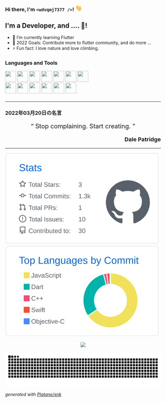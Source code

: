### Hi there, I'm `<wdvqmj7377 />`! <img src="https://raw.githubusercontent.com/ABSphreak/ABSphreak/master/gifs/Hi.gif" width="22px">

## I'm a Developer, and .... 🤔!
- 🌱 I’m currently learning Flutter
- 🥅 2022 Goals: Contribute more to flutter community, and do more ...
- ⚡ Fun fact: I love nature and love climbing.
### **Languages and Tools**
<img width="35px" height="35px" src="https://img.icons8.com/color/48/000000/vb.png"/> <img width="35px" height="35px" src="https://img.icons8.com/color/48/000000/sql.png"/> <img width="35px" height="35px" src="https://img.icons8.com/color/48/000000/c-plus-plus-logo.png"/> <img width="35px" height="35px" src="https://img.icons8.com/color/48/000000/c-sharp-logo.png"/> <img width="35px" height="35px" src="https://img.icons8.com/color/48/000000/swift.png"/> <img width="35px" height="35px" src="https://img.icons8.com/color/48/000000/flutter.png"/> <img width="35px" height="35px" src="https://img.icons8.com/color/48/000000/javascript.png"/>
<br />
<img width="35px" height="35px" src="https://img.icons8.com/color/48/000000/visual-studio-code-2019.png"/> <img width="35px" height="35px" src="https://img.icons8.com/color/48/000000/visual-studio-2019.png"/> <img width="35px" height="35px" src="https://img.icons8.com/color/48/000000/xcode.png"/> <img width="35px" height="35px" src="https://img.icons8.com/color/48/000000/git.png"/> <img width="35px" height="35px" src="https://img.icons8.com/officel/40/000000/react.png"/> <img width="35px" height="35px" src="https://img.icons8.com/color/48/000000/npm.png"/>

###

---
### **2022年03月20日の名言**

<p align="center" style="font-size:20px">
  <q>
    Stop complaining. Start creating.
  </q>
</p>

<p align="right" style="font-size:18px; font-weight: bold">
Dale Patridge
</p>

---
<p align="center">
  <img src="https://raw.githubusercontent.com/bhtri/bhtri/main/profile-summary-card-output/github/3-stats.svg" />
  <img src="https://raw.githubusercontent.com/bhtri/bhtri/main/profile-summary-card-output/github/2-most-commit-language.svg" />
</p>

<p align="center">
 <img src="https://komarev.com/ghpvc/?username=bhtri&color=6272A4&style=flat" />
</p>

![github contribution grid snake animation](https://raw.githubusercontent.com/bhtri/bhtri/output/github-contribution-grid-snake.svg)

_generated with [Platane/snk](https://github.com/Platane/snk)_

